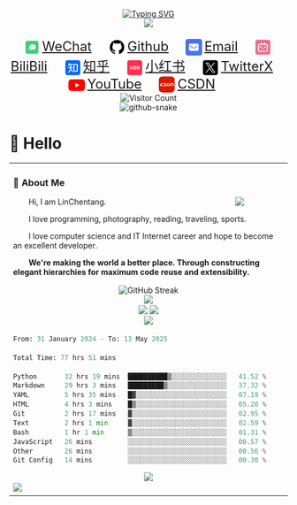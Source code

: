 <div align="center">
  
  <!-- dynamic typing effect 动态打字效果 -->
  <div>
    <a href="https://git.io/typing-svg">
      <img src="https://readme-typing-svg.demolab.com?font=Fira+Code&pause=1000&width=435&lines=LinChentang%E5%90%8C%E5%AD%A6%E7%A5%9D%E6%82%A8%E4%BB%8A%E5%A4%A9%E6%84%89%E5%BF%AB!&center=true&size=27" alt="Typing SVG" />
    </a>
  </div>

  <!-- knock code pictures 敲代码的图片 -->
  <picture>
    <source media="(prefers-color-scheme: dark)" srcset="https://cdn.jsdelivr.net/gh/LinChentang/LinChentang/assets/images/coding.gif" />
    <!-- <source media="(prefers-color-scheme: light)" srcset="https://cdn.jsdelivr.net/gh/LinChentang/LinChentang/assets/images/developer.svg" height="225px" /> -->
    <img src="https://cdn.jsdelivr.net/gh/LinChentang/LinChentang/assets/images/coding.gif" />
  </picture>

  <!-- for beauty 留个空行好看点 -->
  <div>&nbsp;</div>
  
  <!-- profile logo 个人资料徽标 -->
<div style="font-size: 24px; text-align: center;">
    <a href="https://linchentang.top/wechat_qrcode/" target="_blank" rel="noopener noreferrer">
        <img src="https://raw.githubusercontent.com/LinChentang/LinChentang.github.io/main/docs/images/plugin/微信.png" alt="微信" style="height:30px; vertical-align:middle; margin-right:4px;">WeChat</a> 
    <a href="https://github.com/LinChentang" target="_blank" rel="noopener noreferrer">
        <img src="https://raw.githubusercontent.com/LinChentang/LinChentang.github.io/main/docs/images/plugin/github.png" alt="GitHub" style="height:30px; vertical-align:middle; margin-right:4px;">Github</a> 
    <a href="mailto:z1273611131@163.com" target="_blank" rel="noopener noreferrer"">
        <img src="https://raw.githubusercontent.com/LinChentang/LinChentang.github.io/main/docs/images/plugin/邮箱.png" alt="邮箱" style="height:30px; vertical-align:middle; margin-right:4px;">Email</a> 
    <a href="https://space.bilibili.com/346629528?spm_id_from=333.1007.0.0" target="_blank" rel="noopener noreferrer">
        <img src="https://raw.githubusercontent.com/LinChentang/LinChentang.github.io/main/docs/images/plugin/哔哩哔哩.png" alt="哔哩哔哩" style="height:30px; vertical-align:middle; margin-right:4px;">BiliBili</a> 
    <a href="https://www.zhihu.com/people/yu-chen-63-69-85" target="_blank" rel="noopener noreferrer">
        <img src="https://raw.githubusercontent.com/LinChentang/LinChentang.github.io/main/docs/images/plugin/知乎.png" alt="知乎" style="height:30px; vertical-align:middle; margin-right:4px;">知乎</a> 
    <a href="https://www.xiaohongshu.com/user/profile/66a673f5000000001d023fdb" target="_blank" rel="noopener noreferrer">
        <img src="https://raw.githubusercontent.com/LinChentang/LinChentang.github.io/main/docs/images/plugin/小红书.png" alt="小红书" style="height:30px; vertical-align:middle; margin-right:4px;">小红书</a> 
    <a href="https://x.com/linchentang23" target="_blank" rel="noopener noreferrer">
        <img src="https://raw.githubusercontent.com/LinChentang/LinChentang.github.io/main/docs/images/plugin/TwitterX.png" alt="TwitterX" style="height:30px; vertical-align:middle; margin-right:4px;">TwitterX</a> 
    <a href="https://www.youtube.com/@linchentang618" target="_blank" rel="noopener noreferrer">
        <img src="https://raw.githubusercontent.com/LinChentang/LinChentang.github.io/main/docs/images/plugin/youtube .png" alt="YouTube" style="height:30px; vertical-align:middle; margin-right:4px;">YouTube</a> 
    <a href="https://blog.csdn.net/weixin_64266899?spm=1011.2124.3001.5343" target="_blank" rel="noopener noreferrer">
        <img src="https://raw.githubusercontent.com/LinChentang/LinChentang.github.io/main/docs/images/plugin/CSDN.png" alt="CSDN" style="height:30px; vertical-align:middle; margin-right:4px;">CSDN</a> <br>
</div>

<!-- visitor statistics logo 访问量统计-->
<div align="center">
  <img src="https://profile-counter.glitch.me/LinChentang/count.svg" alt="Visitor Count" width="225" />
</div>

  <!-- Snake Code Contribution Map 贪吃蛇代码贡献图 -->
  <picture>
    <source media="(prefers-color-scheme: dark)" srcset="https://cdn.jsdelivr.net/gh/LinChentang/LinChentang/profile-snake-contrib/github-contribution-grid-snake-dark.svg" />
    <source media="(prefers-color-scheme: light)" srcset="https://cdn.jsdelivr.net/gh/LinChentang/LinChentang/profile-snake-contrib/github-contribution-grid-snake.svg" />
    <img alt="github-snake" src="https://cdn.jsdelivr.net/gh/LinChentang/LinChentang/profile-snake-contrib/github-contribution-grid-snake-dark.svg" />
  </picture>

</div>

#  🙋 Hello

<table>
  
<tr><td>

</div>

### 🤺 About Me

<img align="right" width="88" src="https://cdn.jsdelivr.net/gh/LinChentang/LinChentang/assets/images/steven.png" />

<p>&emsp;&emsp;Hi, I am LinChentang.</p>
<p>&emsp;&emsp;I love programming, photography, reading, traveling, sports.</p>
<p>&emsp;&emsp;I love computer science and IT Internet career and hope to become an excellent developer.</p>
<p><strong>&emsp;&emsp;We're making the world a better place. Through constructing elegant hierarchies for maximum code reuse and extensibility.</strong></p>
</div>

<!-- github-readme-streak-stats 连续提交代码天数记录 -->
<div align="center">
   <img height=160 align="center" src="https://github-readme-streak-stats-eight.vercel.app/?user=LinChentang&theme=dracula&hide_border=true&mode=weekly&card_width=475" alt="GitHub Streak" />
</div>

<!-- spotify -->
<div align="center">
    <img height="137px" src="https://spotify-github-profile.kittinanx.com/api/view.svg?uid=31ndk7wlzonshfe43fboyw2yomcq&redirect=true][https://spotify-github-profile.kittinanx.com/api/view.svg?uid=31ndk7wlzonshfe43fboyw2yomcq&cover_image=true&theme=novatorem&show_offline=true&background_color=121212&interchange=true&bar_color=53b14f&bar_color_cover=true" />
</div>

<!-- ########################################## 分割 

<!-- GitHub 数据统计 -->
<div align="center">
    <img height="137px" src="https://github-readme-stats-git-masterrstaa-rickstaa.vercel.app/api?username=LinChentang&hide_title=false&hide_border=true&show_icons=true&line_height=21&text_color=000&icon_color=000&bg_color=0,ea6161,ffc64d,fffc4d,52fa5a&theme=graywhite" />
    <img height="137px" src="https://github-readme-stats-git-masterrstaa-rickstaa.vercel.app/api/top-langs/?username=LinChentang&hide_title=false&hide_border=true&layout=compact&langs_count=6&text_color=000&icon_color=fff&bg_color=0,52fa5a,4dfcff,c64dff&theme=graywhite" />
</div>

<!-- GitHub 奖杯🏆 -->
<div align="center">
  <img  src="https://github-profile-trophy.vercel.app/?username=LinChentang&theme=discord&row=1&column=-1&no-frame=true&no-bg=true" />
</div>

<!--START_SECTION:waka-->

```python
From: 31 January 2024 - To: 13 May 2025

Total Time: 77 hrs 51 mins

Python       32 hrs 19 mins  ██████████▒░░░░░░░░░░░░░░   41.52 %
Markdown     29 hrs 3 mins   █████████▒░░░░░░░░░░░░░░░   37.32 %
YAML         5 hrs 35 mins   █▓░░░░░░░░░░░░░░░░░░░░░░░   07.19 %
HTML         4 hrs 3 mins    █▒░░░░░░░░░░░░░░░░░░░░░░░   05.20 %
Git          2 hrs 17 mins   ▓░░░░░░░░░░░░░░░░░░░░░░░░   02.95 %
Text         2 hrs 1 min     ▓░░░░░░░░░░░░░░░░░░░░░░░░   02.59 %
Bash         1 hr 1 min      ▒░░░░░░░░░░░░░░░░░░░░░░░░   01.31 %
JavaScript   26 mins         ░░░░░░░░░░░░░░░░░░░░░░░░░   00.57 %
Other        26 mins         ░░░░░░░░░░░░░░░░░░░░░░░░░   00.56 %
Git Config   14 mins         ░░░░░░░░░░░░░░░░░░░░░░░░░   00.30 %
```

<!--END_SECTION:waka-->

<!-- GitHub Activity Graph GitHub 活动图 -->
<div align="center">
    <img src="https://github-readme-activity-graph.vercel.app/graph?username=LinChentang&theme=github" />
</div>

<!-- profile-3d-contrib 3D贡献图-->
<picture>
  <source media="(prefers-color-scheme: dark)" srcset="https://cdn.jsdelivr.net/gh/LinChentang/LinChentang/profile-3d-contrib/profile-night-rainbow.svg" />
  <source media="(prefers-color-scheme: light)" srcset="https://cdn.jsdelivr.net/gh/LinChentang/LinChentang/profile-3d-contrib/profile-gitblock.svg" />
  <img src="https://cdn.jsdelivr.net/gh/LinChentang/LinChentang/profile-3d-contrib/profile-night-rainbow.svg" />
</picture>

</div>

</td></tr>
